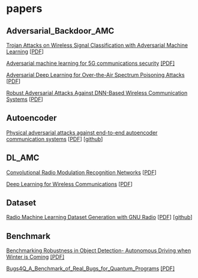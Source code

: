 # papers
## Adversarial_Backdoor_AMC
[Trojan Attacks on Wireless Signal Classification with Adversarial Machine Learning](https://ieeexplore.ieee.org/abstract/document/8935782) [[PDF](
https://arxiv.org/pdf/1910.10766.pdf?ref=https://githubhelp.com)]

[Adversarial machine learning for 5G communications security](https://onlinelibrary.wiley.com/doi/abs/10.1002/9781119723950.ch14) [[PDF]](https://arxiv.org/pdf/2101.02656)

[Adversarial Deep Learning for Over-the-Air Spectrum Poisoning Attacks](https://ieeexplore.ieee.org/abstract/document/8887196/) [[PDF](https://arxiv.org/pdf/1911.00500)]

[Robust Adversarial Attacks Against DNN-Based Wireless Communication Systems](https://dl.acm.org/doi/abs/10.1145/3460120.3484777?casa_token=w6vY99St3WIAAAAA:UL8kxGKfmCOaqPuVuSSohjh7HZpOTNR7KWHkkoYUgxgWBNZittKS5U5a-n6H2hf0X1a-36J01SD6rQ) [[PDF](https://dl.acm.org/doi/pdf/10.1145/3460120.3484777?casa_token=OcWboLd8vvYAAAAA:D5R6_3E00KScrQWK3bvt_w_9131UA22NLf7zg9sOjmNHXDSfw7ks03QLHK63ve2OuG7fbqjvNhT5hQ)]

## Autoencoder
[Physical adversarial attacks against end-to-end autoencoder communication systems](https://ieeexplore.ieee.org/abstract/document/8651357/) [[PDF](https://arxiv.org/pdf/1902.08391)] [[github](https://github.com/meysamsadeghi/Security-and-Robustness-of-Deep-Learning-in-Wireless-Communication-Systems)]






## DL_AMC
[Convolutional Radio Modulation Recognition
Networks](https://link.springer.com/chapter/10.1007/978-3-319-44188-7_16) [[PDF](https://arxiv.org/pdf/1602.04105.pdf?ref=https://githubhelp.com)]

[Deep Learning for Wireless Communications](https://link.springer.com/chapter/10.1007/978-3-030-31764-5_9) [[PDF](https://arxiv.org/pdf/2005.06068)]


## Dataset
[Radio Machine Learning Dataset Generation with GNU Radio](https://pubs.gnuradio.org/index.php/grcon/article/view/11) [[PDF](https://pubs.gnuradio.org/index.php/grcon/article/download/11/10)] [[github](https://github.com/radioML/examples/blob/master/modulation_recognition/RML2016.10a_VTCNN2_example.ipynb)]

## Benchmark
[Benchmarking Robustness in Object Detection- Autonomous Driving when Winter is Coming](https://arxiv.org/abs/1907.07484) [[PDF]](https://arxiv.org/abs/1907.07484)

[Bugs4Q_A_Benchmark_of_Real_Bugs_for_Quantum_Programs](https://ieeexplore.ieee.org/abstract/document/9678908/) [[PDF]](https://arxiv.org/pdf/2108.09744)
